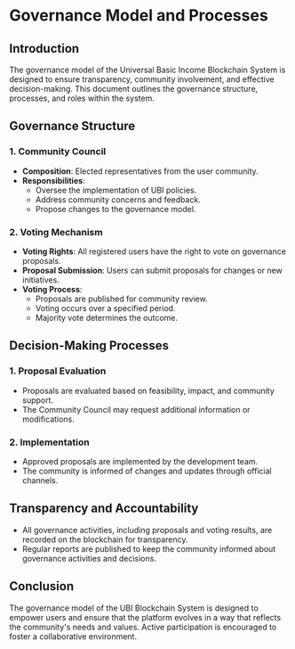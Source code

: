 # Governance Model and Processes

## Introduction
The governance model of the Universal Basic Income Blockchain System is designed to ensure transparency, community involvement, and effective decision-making. This document outlines the governance structure, processes, and roles within the system.

## Governance Structure

### 1. Community Council
- **Composition**: Elected representatives from the user community.
- **Responsibilities**:
  - Oversee the implementation of UBI policies.
  - Address community concerns and feedback.
  - Propose changes to the governance model.

### 2. Voting Mechanism
- **Voting Rights**: All registered users have the right to vote on governance proposals.
- **Proposal Submission**: Users can submit proposals for changes or new initiatives.
- **Voting Process**:
  - Proposals are published for community review.
  - Voting occurs over a specified period.
  - Majority vote determines the outcome.

## Decision-Making Processes

### 1. Proposal Evaluation
- Proposals are evaluated based on feasibility, impact, and community support.
- The Community Council may request additional information or modifications.

### 2. Implementation
- Approved proposals are implemented by the development team.
- The community is informed of changes and updates through official channels.

## Transparency and Accountability
- All governance activities, including proposals and voting results, are recorded on the blockchain for transparency.
- Regular reports are published to keep the community informed about governance activities and decisions.

## Conclusion
The governance model of the UBI Blockchain System is designed to empower users and ensure that the platform evolves in a way that reflects the community's needs and values. Active participation is encouraged to foster a collaborative environment.
